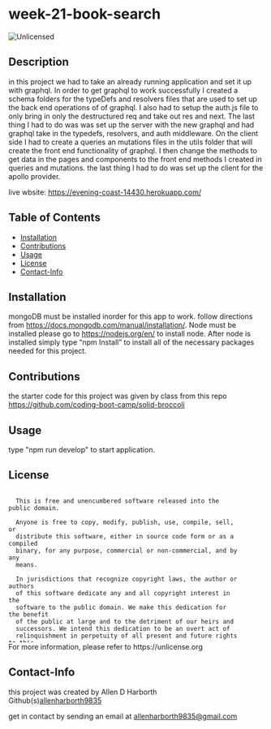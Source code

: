 # week-21-book-search

<img src="https://img.shields.io/badge/license-Unlicensed-blue" alt="Unlicensed">   

## Description

in this project we had to take an already running application and set it up with graphql. In order to get graphql to work successfully I created a schema folders for the typeDefs and resolvers files that are used to set up the back end operations of of graphql. I also had to setup the auth.js file to only bring in only the destructured req and take out res and next. The last thing I had to do was was set up the server with the new graphql and had graphql take in the typedefs, resolvers, and auth middleware. On the client side I had to create a queries an mutations files in the utils folder that will create the front end functionality of graphql. I then change the methods to get data in the pages and components to the front end methods I created in queries and mutations. the last thing I had to do was set up the client for the apollo provider.

live wbsite: https://evening-coast-14430.herokuapp.com/

## Table of Contents
  * [Installation](#installation)
  * [Contributions](#contributions)
  * [Usage](#usage)
  * [License](#license)
  * [Contact-Info](#contact-info)

## Installation  

mongoDB must be installed inorder for this app to work. follow directions from https://docs.mongodb.com/manual/installation/.
Node must be installed please go to https://nodejs.org/en/ to install node.
After node is installed simply type “npm Install” to install all of the necessary packages needed for this project.

## Contributions

the starter code for this project was given by class from this repo https://github.com/coding-boot-camp/solid-broccoli

## Usage

type "npm run develop" to start application. 

## License
  <div style="height:300px; width:90%; overflow:auto;">

      This is free and unencumbered software released into the public domain.
    
      Anyone is free to copy, modify, publish, use, compile, sell, or
      distribute this software, either in source code form or as a compiled
      binary, for any purpose, commercial or non-commercial, and by any
      means.
      
      In jurisdictions that recognize copyright laws, the author or authors
      of this software dedicate any and all copyright interest in the
      software to the public domain. We make this dedication for the benefit
      of the public at large and to the detriment of our heirs and
      successors. We intend this dedication to be an overt act of
      relinquishment in perpetuity of all present and future rights to this
      software under copyright law.
      
      THE SOFTWARE IS PROVIDED "AS IS", WITHOUT WARRANTY OF ANY KIND,
      EXPRESS OR IMPLIED, INCLUDING BUT NOT LIMITED TO THE WARRANTIES OF
      MERCHANTABILITY, FITNESS FOR A PARTICULAR PURPOSE AND NONINFRINGEMENT.
      IN NO EVENT SHALL THE AUTHORS BE LIABLE FOR ANY CLAIM, DAMAGES OR
      OTHER LIABILITY, WHETHER IN AN ACTION OF CONTRACT, TORT OR OTHERWISE,
      ARISING FROM, OUT OF OR IN CONNECTION WITH THE SOFTWARE OR THE USE OR
      OTHER DEALINGS IN THE SOFTWARE.
  </div>
For more information, please refer to https://unlicense.org

## Contact-Info
this project was created by Allen D Harborth  
Github(s)[allenharborth9835](https://github.com/allenharborth9835)

get in contact by sending an email at allenharborth9835@gmail.com
